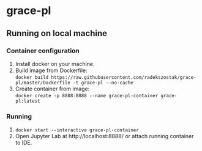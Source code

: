 # grace-pl

## Running on local machine
### Container configuration
1. Install docker on your machine.
2. Build image from Dockerfile:\
`docker build https://raw.githubusercontent.com/radekszostak/grace-pl/master/Dockerfile -t grace-pl --no-cache`
3. Create container from image:\
`docker create -p 8888:8888 --name grace-pl-container grace-pl:latest`

### Running
1. `docker start --interactive grace-pl-container`
2. Open Jupyter Lab at http://localhost:8888/ or attach running container to IDE.
